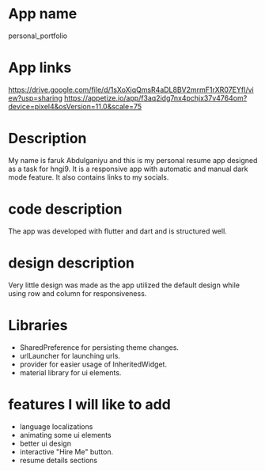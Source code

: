 # App name
personal_portfolio
# App links
https://drive.google.com/file/d/1sXoXjqQmsR4aDL8BV2mrmF1rXR07EYfI/view?usp=sharing
https://appetize.io/app/f3aq2idg7nx4pchjx37v4764om?device=pixel4&osVersion=11.0&scale=75
# Description
 My name is faruk Abdulganiyu and this is my personal resume  app designed as a task for hngi9.
 It is a responsive app with automatic and manual dark mode feature. It also contains links to my socials.
# code description
The app was developed with flutter and dart and is structured well.
# design description
Very little design was made as the app utilized the default design while using row and column for responsiveness.
# Libraries
- SharedPreference for persisting theme changes.
- urlLauncher for launching urls.
- provider for easier usage of InheritedWidget.
- material library for ui elements.
# features I will like to add
- language localizations
- animating some ui elements
- better ui design
- interactive "Hire Me" button.
- resume details sections
